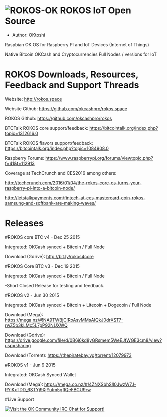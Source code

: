 ![ROKOS-OK](http://i.imgur.com/XPXrqBg.png)
ROKOS IoT Open Source
=========================== 
* Author: OKtoshi

Raspbian OK OS for Raspberry PI and IoT Devices (Internet of Things)

Native Bitcoin OKCash and Cryptocurrencies Full Nodes / versions for IoT

ROKOS Downloads, Resources, Feedback and Support Threads 
===========================

Website: http://rokos.space

Website Github: https://github.com/okcashpro/rokos.space

ROKOS Github: https://github.com/okcashpro/rokos

BTCTalk ROKOS core support/feedback: https://bitcointalk.org/index.php?topic=1312616.0

BTCTalk ROKOS flavors support/feedback: https://bitcointalk.org/index.php?topic=1084908.0

Raspberry Forums: https://www.raspberrypi.org/forums/viewtopic.php?f=41&t=112913

Coverage at TechCrunch and CES2016 among others: 

http://techcrunch.com/2016/01/04/the-rokos-core-os-turns-your-raspberry-pi-into-a-bitcoin-node/

http://letstalkpayments.com/fintech-at-ces-mastercard-coin-rokos-samsung-and-softbank-are-making-waves/


Releases
===========================

#ROKOS core BTC v4 - Dec 25 2015

Integrated: OKCash synced + Bitcoin / Full Node

Download (Gdrive): 
http://bit.ly/rokos4core

#ROKOS Core BTC v3 - Dec 19 2015

Integrated: OKCash synced + Bitcoin / Full Node

-Short Closed Release for testing and feedback.


#ROKOS v2 - Jun 30 2015

Integrated: OKCash synced + Bitcoin + Litecoin + Dogecoin / Full Node

Download (Mega): 
https://mega.nz/#!NA9TWBjC!RoAsvMMsAIQkJ0drXST7-rwZ5b3kLMc5L7pP92NUXWQ

Download (Gdrive): 
https://drive.google.com/file/d/0B6j6kd8yGRsmem5WeEJfWGE3cm8/view?usp=sharing

Download (Torrent): 
https://thepiratebay.vg/torrent/12079973


#ROKOS v1 - Jun 9 2015 

Integrated: OKCash Synced Wallet

Download (Mega):
https://mega.co.nz/#!4ZNXSbhS!l0JwzW7J-RYiKxTDD_6STYj9XjYutm5gflQeFBCU9rw


#Live Support

[![Visit the OK Community IRC Chat for Support!](https://kiwiirc.com/buttons/irc.freenode.net/okcash.png)](https://kiwiirc.com/client/irc.freenode.net/?nick=ok|?&theme=cli#okcash)
